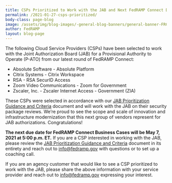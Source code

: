 ```yaml
---
title: CSPs Prioritized to Work with the JAB and Next FedRAMP Connect Due Date
permalink: /2021-01-27-csps-prioritized/
body-class: page-blog
image: /assets/img/blog-images/-general-blog-banners/general-banner-FRConnect.png
author: FedRAMP
layout: blog-page
---
```

The following Cloud Service Providers (CSPs) have been selected to work with the Joint Authorization Board (JAB) for a Provisional Authority to Operate (P-ATO) from our latest round of FedRAMP Connect:

- Absolute Software - Absolute Platform
- Citrix Systems - Citrix Workspace
- RSA - RSA SecurID Access
- Zoom Video Communications - Zoom for Government
- Zscaler, Inc. - Zscaler Internet Access - Government (ZIA)


These CSPs were selected in accordance with our <a href="https://www.fedramp.gov/assets/resources/documents/CSP_JAB_P-ATO_Prioritization_Criteria_and_Guidance.pdf">JAB Prioritization Guidance and Criteria</a> document and will work with the JAB on their security package reviews. We’re proud to see the scope and scale of innovation and infrastructure modernization that this next group of vendors represent for JAB authorizations. Congratulations!

**The next due date for FedRAMP Connect Business Cases will be May 7, 2021 at 5:00 p.m. ET.** If you are a CSP interested in working with the JAB, please review the <a href="https://www.fedramp.gov/assets/resources/documents/CSP_JAB_P-ATO_Prioritization_Criteria_and_Guidance.pdf">JAB Prioritization Guidance and Criteria</a> document in its entirety and reach out to <a href="mailto:info@fedramp.gov">info@fedramp.gov</a> with questions or to set up a coaching call.

If you are an agency customer that would like to see a CSP prioritized to work with the JAB, please share the above information with your service provider and reach out to <a href="mailto:info@fedramp.gov">info@fedramp.gov</a> expressing your interest. 
